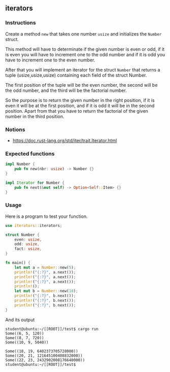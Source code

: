 ## iterators

### Instructions

Create a method `new` that takes one number `usize` and initializes the `Number` struct.

This method will have to determinate if the given number is even or odd, if it is even you will have to increment one to the odd number and
if it is odd you have to increment one to the even number.

After that you will implement an iterator for the struct `Number` that returns a tuple (usize,usize,usize) containing each field of the struct Number.

The first position of the tuple will be the even number, the second will be the odd number, and the third will be the factorial number.

So the purpose is to return the given number in the right position, if it is even it will be at the first position, and if it is odd it will be in the second position. Apart from that you have to return the factorial of the given number in the third position.

### Notions

- https://doc.rust-lang.org/std/iter/trait.Iterator.html

### Expected functions

```rust
impl Number {
    pub fn new(nbr: usize) -> Number {}
}

impl Iterator for Number {
    pub fn next(&mut self) -> Option<Self::Item> {}
}
```

### Usage

Here is a program to test your function.

```rust
use iterators::iterators;

struct Number {
    even: usize,
    odd: usize,
    fact: usize,
}

fn main() {
    let mut a = Number::new(5);
    println!("{:?}", a.next());
    println!("{:?}", a.next());
    println!("{:?}", a.next());
    println!();
    let mut b = Number::new(18);
    println!("{:?}", b.next());
    println!("{:?}", b.next());
    println!("{:?}", b.next());
}
```

And its output

```console
student@ubuntu:~/[[ROOT]]/test$ cargo run
Some((6, 5, 120))
Some((8, 7, 720))
Some((10, 9, 5040))

Some((18, 19, 6402373705728000))
Some((20, 21, 121645100408832000))
Some((22, 23, 2432902008176640000))
student@ubuntu:~/[[ROOT]]/test$
```
